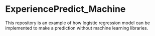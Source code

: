# ExperiencePredict_Machine
This repository is an example of how logistic regression model can be implemented to make a prediction without machine learning libraries.
